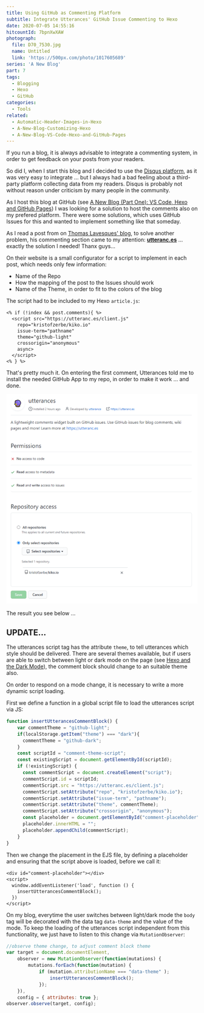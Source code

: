 ```yaml
---
title: Using GitHub as Commenting Platform
subtitle: Integrate Utterances' GitHub Issue Commenting to Hexo
date: 2020-07-05 14:55:16
hitcountId: 7bpnXwXAW
photograph:
  file: D70_7530.jpg
  name: Untitled
  link: 'https://500px.com/photo/1017605689'
series: 'A New Blog'
part: 7
tags:
  - Blogging
  - Hexo
  - GitHub
categories:
  - Tools
related:
  - Automatic-Header-Images-in-Hexo
  - A-New-Blog-Customizing-Hexo
  - A-New-Blog-VS-Code-Hexo-and-GitHub-Pages
---
```


If you run a blog, it is always advisable to integrate a commenting system, in order to get feedback on your posts from your readers.

So did I, when I start this blog and I decided to use the [Disqus platform](https://disqus.com), as it was very easy to integrate ... but I always had a bad feeling about a third-party platform collecting data from my readers. Disqus is probably not without reason under criticism by many people in the community.

As I host this blog at GitHub (see [A New Blog (Part One): VS Code, Hexo and GitHub Pages](/categories/Tools/A-New-Blog-VS-Code-Hexo-and-GitHub-Pages/)) I was looking for a solution to host the comments also on my prefered platform. There were some solutions, which uses GitHub Issues for this and wanted to implement something like that someday.

<!-- more -->

As I read a post from on [Thomas Lavesques' blog](https://thomaslevesque.com), to solve another problem, his commenting section came to my attention: **[utteranc.es](https://utteranc.es/)** ... exactly the solution I needed! Thanx guys...

On their website is a small configurator for a script to implement in each post, which needs only few information:

* Name of the Repo
* How the mapping of the post to the Issues should work
* Name of the Theme, in order to fit to the colors of the blog

The script had to be included to my Hexo ``article.js``:

```ejs
<% if (!index && post.comments){ %>
  <script src="https://utteranc.es/client.js"
    repo="kristofzerbe/kiko.io"
    issue-term="pathname"
    theme="github-light"
    crossorigin="anonymous"
    async>
  </script>
<% } %>
```

That's pretty much it. On entering the first comment, Utterances told me to install the needed GitHub App to my repo, in order to make it work ... and done.

![Utterances GitHub App](Using-GitHub-as-Commenting-Platform/utteranc-github-app.png)

The result you see below ...

## UPDATE...

The utterances script tag has the attribute ``theme``, to tell utterances  which style should be delivered. There are several themes available, but if users are able to switch between light or dark mode on the page (see [Hexo and the Dark Mode](/categories/Tools/Hexo-and-the-Dark-Mode)), the comment block should change to an suitable theme also.

On order to respond on a mode change, it is necessary to write a more dynamic script loading.

First we define a function in a global script file to load the utterances script via JS:

```js
function insertUtterancesCommentBlock() {
    var commentTheme = "github-light";
    if(localStorage.getItem("theme") === "dark"){
      commentTheme = "github-dark";
    }
    const scriptId = "comment-theme-script";
    const existingScript = document.getElementById(scriptId);
    if (!existingScript) {
      const commentScript = document.createElement("script");
      commentScript.id = scriptId;
      commentScript.src = "https://utteranc.es/client.js";
      commentScript.setAttribute("repo", "kristofzerbe/kiko.io");
      commentScript.setAttribute("issue-term", "pathname");
      commentScript.setAttribute("theme", commentTheme);
      commentScript.setAttribute("crossorigin", "anonymous");
      const placeholder = document.getElementById("comment-placeholder");
      placeholder.innerHTML = "";
      placeholder.appendChild(commentScript);
    }
}
```

Then we change the placement in the EJS file, by defining a placeholder  and ensuring that the script above is loaded, before we call it:

```ejs
<div id="comment-placeholder"></div>
<script>
  window.addEventListener('load', function () {
    insertUtterancesCommentBlock();
  })
</script>
```

On my blog, everytime the user switches between light/dark mode the ``body`` tag will be decorated with the data tag ``data-theme`` and the value of the mode. To keep the loading of the utterances script independent from this functionality, we just have to listen to this change via ``MutationObserver``:

```js
//observe theme change, to adjust comment block theme
var target = document.documentElement,
    observer = new MutationObserver(function(mutations) {
        mutations.forEach(function(mutation) {
            if (mutation.attributionName === "data-theme" );
                insertUtterancesCommentBlock();
            });        
    }),
    config = { attributes: true };
observer.observe(target, config);
```